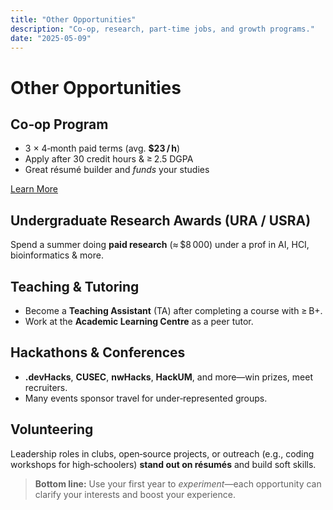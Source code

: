 ```yaml
---
title: "Other Opportunities"
description: "Co‑op, research, part‑time jobs, and growth programs."
date: "2025-05-09"
---
```


# Other Opportunities

## Co‑op Program

- 3 × 4‑month paid terms (avg. **\$23 / h**)  
- Apply after 30 credit hours & ≥ 2.5 DGPA  
- Great résumé builder and _funds_ your studies

[Learn More](https://umanitoba.ca/science/programs-of-study/co-op)

## Undergraduate Research Awards (URA / USRA)

Spend a summer doing **paid research** (≈ \$8 000) under a prof in AI, HCI, bioinformatics & more.

## Teaching & Tutoring

- Become a **Teaching Assistant** (TA) after completing a course with ≥ B+.  
- Work at the **Academic Learning Centre** as a peer tutor.

## Hackathons & Conferences

- **.devHacks**, **CUSEC**, **nwHacks**, **HackUM**, and more—win prizes, meet recruiters.  
- Many events sponsor travel for under‑represented groups.

## Volunteering

Leadership roles in clubs, open‑source projects, or outreach (e.g., coding workshops for high‑schoolers) **stand out on résumés** and build soft skills.

> **Bottom line:** Use your first year to _experiment_—each opportunity can clarify your interests and boost your experience.

